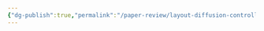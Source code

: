 ```yaml
---
{"dg-publish":true,"permalink":"/paper-review/layout-diffusion-controllable-diffusion-model-for-layout-to-image-generation/"}
---
```


